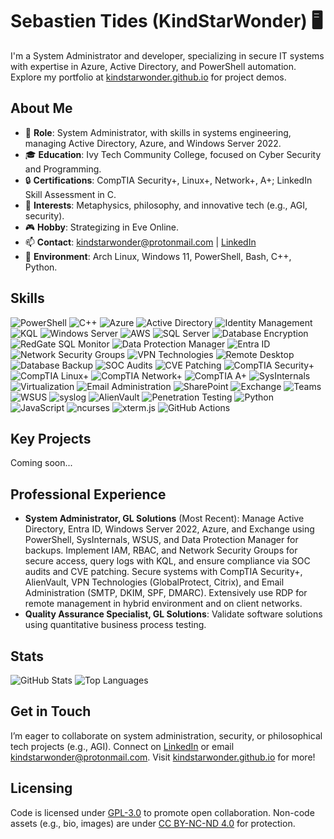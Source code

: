 # Sebastien Tides (KindStarWonder) 🖥️

I'm a System Administrator and developer, specializing in secure IT systems with expertise in Azure, Active Directory, and PowerShell automation. Explore my portfolio at [kindstarwonder.github.io](https://kindstarwonder.github.io) for project demos.

## About Me
- 💼 **Role**: System Administrator, with skills in systems engineering, managing Active Directory, Azure, and Windows Server 2022.
- 🎓 **Education**: Ivy Tech Community College, focused on Cyber Security and Programming.
- 🔒 **Certifications**: CompTIA Security+, Linux+, Network+, A+; LinkedIn Skill Assessment in C.
- 🧠 **Interests**: Metaphysics, philosophy, and innovative tech (e.g., AGI, security).
- 🎮 **Hobby**: Strategizing in Eve Online.
- 📫 **Contact**: [kindstarwonder@protonmail.com](mailto:kindstarwonder@protonmail.com) | [LinkedIn](https://www.linkedin.com/in/sebastien-tides/)
- 🐧 **Environment**: Arch Linux, Windows 11, PowerShell, Bash, C++, Python.

## Skills
![PowerShell](https://img.shields.io/badge/PowerShell-Automation-blue)
![C++](https://img.shields.io/badge/C++-20-green)
![Azure](https://img.shields.io/badge/Azure-Cloud-blue)
![Active Directory](https://img.shields.io/badge/Active%20Directory-Identity-purple)
![Identity Management](https://img.shields.io/badge/Identity%20Management-IAM%2FRBAC-black)
![KQL](https://img.shields.io/badge/KQL-Log%20Querying-orange)
![Windows Server](https://img.shields.io/badge/Windows%20Server-2022-blue)
![AWS](https://img.shields.io/badge/AWS-Cloud-orange)
![SQL Server](https://img.shields.io/badge/SQL%20Server-Database-purple)
![Database Encryption](https://img.shields.io/badge/Database%20Encryption-SQL%20Server-red)
![RedGate SQL Monitor](https://img.shields.io/badge/RedGate%20SQL%20Monitor-Database-blue)
![Data Protection Manager](https://img.shields.io/badge/Data%20Protection%20Manager-Backup-green)
![Entra ID](https://img.shields.io/badge/Entra%20ID-Identity-orange)
![Network Security Groups](https://img.shields.io/badge/Network%20Security%20Groups-Cloud-blue)
![VPN Technologies](https://img.shields.io/badge/VPN%20Technologies-GlobalProtect%2FCitrix-black)
![Remote Desktop](https://img.shields.io/badge/Remote%20Desktop-RDP-purple)
![Database Backup](https://img.shields.io/badge/Database%20Backup-Restoration-orange)
![SOC Audits](https://img.shields.io/badge/SOC%20Audits-Compliance-blue)
![CVE Patching](https://img.shields.io/badge/CVE%20Patching-Security-green)
![CompTIA Security+](https://img.shields.io/badge/CompTIA%20Security+-Cybersecurity-red)
![CompTIA Linux+](https://img.shields.io/badge/CompTIA%20Linux+-OS-blue)
![CompTIA Network+](https://img.shields.io/badge/CompTIA%20Network+-Networking-green)
![CompTIA A+](https://img.shields.io/badge/CompTIA%20A+-Hardware-orange)
![SysInternals](https://img.shields.io/badge/SysInternals-Windows%20Tools-purple)
![Virtualization](https://img.shields.io/badge/Virtualization-VMs-blue)
![Email Administration](https://img.shields.io/badge/Email%20Admin-SMTP%2FDKIM-black)
![SharePoint](https://img.shields.io/badge/SharePoint-Collaboration-green)
![Exchange](https://img.shields.io/badge/Exchange-Email-orange)
![Teams](https://img.shields.io/badge/Teams-Communication-blue)
![WSUS](https://img.shields.io/badge/WSUS-Updates-purple)
![syslog](https://img.shields.io/badge/syslog-Logging-red)
![AlienVault](https://img.shields.io/badge/AlienVault-SIEM-black)
![Penetration Testing](https://img.shields.io/badge/Penetration%20Testing-Security-blue)
![Python](https://img.shields.io/badge/Python-3.11-yellow)
![JavaScript](https://img.shields.io/badge/JavaScript-ES6-orange)
![ncurses](https://img.shields.io/badge/ncurses-Terminal-green)
![xterm.js](https://img.shields.io/badge/xterm.js-Web%20CLI-blue)
![GitHub Actions](https://img.shields.io/badge/GitHub%20Actions-CI%2FCD-purple)

## Key Projects
Coming soon...

## Professional Experience
- **System Administrator, GL Solutions** (Most Recent):  Manage Active Directory, Entra ID, Windows Server 2022, Azure, and Exchange using PowerShell, SysInternals, WSUS, and Data Protection Manager for backups. Implement IAM, RBAC, and Network Security Groups for secure access, query logs with KQL, and ensure compliance via SOC audits and CVE patching. Secure systems with CompTIA Security+, AlienVault, VPN Technologies (GlobalProtect, Citrix), and Email Administration (SMTP, DKIM, SPF, DMARC). Extensively use RDP for remote management in hybrid environment and on client networks.
- **Quality Assurance Specialist, GL Solutions**: Validate software solutions using quantitative business process testing.

## Stats
![GitHub Stats](https://github-readme-stats.vercel.app/api?username=kindstarwonder&show_icons=true&theme=dark)
![Top Languages](https://github-readme-stats.vercel.app/api/top-langs/?username=kindstarwonder&layout=compact&theme=dark)

## Get in Touch
I’m eager to collaborate on system administration, security, or philosophical tech projects (e.g., AGI). Connect on [LinkedIn](https://www.linkedin.com/in/sebastien-tides/) or email [kindstarwonder@protonmail.com](mailto:kindstarwonder@protonmail.com). Visit [kindstarwonder.github.io](https://kindstarwonder.github.io) for more!

## Licensing
Code is licensed under [GPL-3.0](https://choosealicense.com/licenses/gpl-3.0/) to promote open collaboration. Non-code assets (e.g., bio, images) are under [CC BY-NC-ND 4.0](https://creativecommons.org/licenses/by-nc-nd/4.0/) for protection.

<!---
KindStarWonder/KindStarWonder is a ✨ special ✨ repository because its `README.md` (this file) appears on your GitHub profile.
You can click the Preview link to take a look at your changes.
--->
